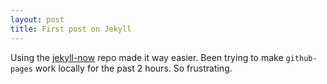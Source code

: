 ```yaml
---
layout: post
title: First post on Jekyll
---
```


Using the [jekyll-now](https://www.smashingmagazine.com/2014/08/build-blog-jekyll-github-pages/) repo made it way easier. Been trying to make `github-pages` work locally for the past 2 hours. So frustrating.
